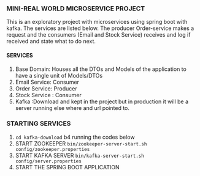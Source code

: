 ### MINI-REAL WORLD MICROSERVICE PROJECT 
This is an exploratory project with microservices using spring boot with kafka.
The services are listed below. The producer Order-service makes a request and the consumers (Email and Stock Service) receives and 
log if received and state what to do next.

#### SERVICES
1. Base Domain: Houses all the DTOs and Models of the application to have a single unit of Models/DTOs
2. Email Service: Consumer 
3. Order Service: Producer
4. Stock Service : Consumer
5. Kafka :Download and kept in the project but in production it will be a server running else where and url pointed to.


### STARTING SERVICES 
1. `cd kafka-download` b4 running the codes below
2. START ZOOKEEPER `bin/zookeeper-server-start.sh config/zookeeper.properties`
3. START KAFKA SERVER `bin/kafka-server-start.sh config/server.properties`
4. START THE SPRING BOOT APPLICATION 